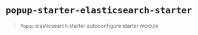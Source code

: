# `popup-starter-elasticsearch-starter`

> `Popup` elasticsearch starter autoconfigure starter module